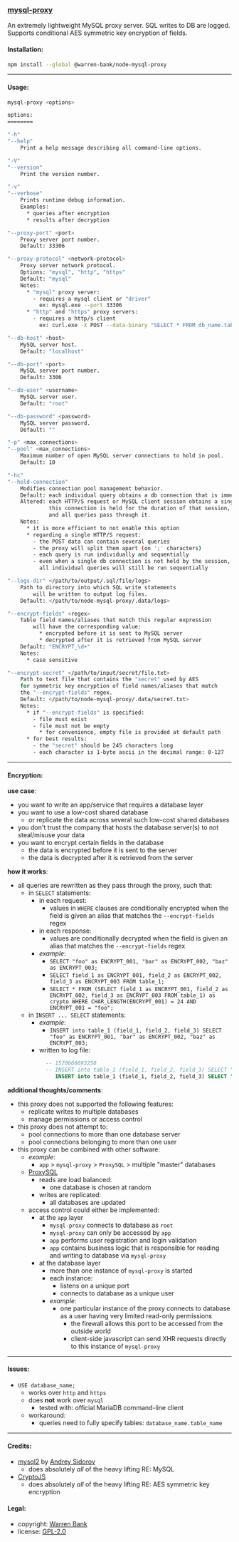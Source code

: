 ### [mysql-proxy](https://github.com/warren-bank/node-mysql-proxy)

An extremely lightweight MySQL proxy server. SQL writes to DB are logged. Supports conditional AES symmetric key encryption of fields.

#### Installation:

```bash
npm install --global @warren-bank/node-mysql-proxy
```

- - - -

#### Usage:

```bash
mysql-proxy <options>

options:
========

"-h"
"--help"
    Print a help message describing all command-line options.

"-V"
"--version"
    Print the version number.

"-v"
"--verbose"
    Prints runtime debug information.
    Examples:
      * queries after encryption
      * results after decryption

"--proxy-port" <port>
    Proxy server port number.
    Default: 33306

"--proxy-protocol" <network-protocol>
    Proxy server network protocol.
    Options: "mysql", "http", "https"
    Default: "mysql"
    Notes:
      * "mysql" proxy server:
        - requires a mysql client or "driver"
          ex: mysql.exe --port 33306
      * "http" and "https" proxy servers:
        - requires a http/s client
          ex: curl.exe -X POST --data-binary "SELECT * FROM db_name.table_name ORDER BY id ASC" "http://localhost:33306/"

"--db-host" <host>
    MySQL server host.
    Default: "localhost"

"--db-port" <port>
    MySQL server port number.
    Default: 3306

"--db-user" <username>
    MySQL server user.
    Default: "root"

"--db-password" <password>
    MySQL server password.
    Default: ""

"-p" <max_connections>
"--pool" <max_connections>
    Maximum number of open MySQL server connections to hold in pool.
    Default: 10

"-hc"
"--hold-connection"
    Modifies connection pool management behavior.
    Default: each individual query obtains a db connection that is immediately released.
    Altered: each HTTP/S request or MySQL client session obtains a single db connection.
             this connection is held for the duration of that session,
             and all queries pass through it.
    Notes:
      * it is more efficient to not enable this option
      * regarding a single HTTP/S request:
        - the POST data can contain several queries
        - the proxy will split them apart (on ';' characters)
        - each query is run individually and sequentially
        - even when a single db connection is not held by the session,
          all individual queries will still be run sequentially

"--logs-dir" </path/to/output/.sql/file/logs>
    Path to directory into which SQL write statements
        will be written to output log files.
    Default: </path/to/node-mysql-proxy/.data/logs>

"--encrypt-fields" <regex>
    Table field names/aliases that match this regular expression
        will have the corresponding value:
          * encrypted before it is sent to MySQL server
          * decrypted after it is retrieved from MySQL server
    Default: "ENCRYPT_\d+"
    Notes:
      * case sensitive

"--encrypt-secret" </path/to/input/secret/file.txt>
    Path to text file that contains the "secret" used by AES
    for symmetric key encryption of field names/aliases that match
    the "--encrypt-fields" regex.
    Default: </path/to/node-mysql-proxy/.data/secret.txt>
    Notes:
      * if "--encrypt-fields" is specified:
        - file must exist
        - file must not be empty
          * for convenience, empty file is provided at default path
      * for best results:
        - the "secret" should be 245 characters long
        - each character is 1-byte ascii in the decimal range: 0-127
```

- - - -

#### Encryption:

__use case__:

* you want to write an app/service that requires a database layer
* you want to use a low-cost shared database
  * or replicate the data across several such low-cost shared databases
* you don't trust the company that hosts the database server(s) to not steal/misuse your data
* you want to encrypt certain fields in the database
  * the data is encrypted before it is sent to the server
  * the data is decrypted after it is retrieved from the server

__how it works__:

* all queries are rewritten as they pass through the proxy, such that:
  * in `SELECT` statements:
    * in each request:
      * values in `WHERE` clauses are conditionally encrypted when the field is given an alias that matches the `--encrypt-fields` regex
    * in each response:
      * values are conditionally decrypted when the field is given an alias that matches the `--encrypt-fields` regex
    * _example_:
      * `SELECT "foo" as ENCRYPT_001, "bar" as ENCRYPT_002, "baz" as ENCRYPT_003;`
      * `SELECT field_1 as ENCRYPT_001, field_2 as ENCRYPT_002, field_3 as ENCRYPT_003 FROM table_1;`
      * `SELECT * FROM (SELECT field_1 as ENCRYPT_001, field_2 as ENCRYPT_002, field_3 as ENCRYPT_003 FROM table_1) as crypto WHERE CHAR_LENGTH(ENCRYPT_001) = 24 AND ENCRYPT_001 = "foo";`
  * in `INSERT ... SELECT` statements:
    * _example_:
      * `INSERT into table_1 (field_1, field_2, field_3) SELECT "foo" as ENCRYPT_001, "bar" as ENCRYPT_002, "baz" as ENCRYPT_003;`
    * written to log file:
      ```SQL
        -- 1570666693250
        -- INSERT into table_1 (field_1, field_2, field_3) SELECT "foo" as ENCRYPT_001, "bar" as ENCRYPT_002, "baz" as ENCRYPT_003;
           INSERT into table_1 (field_1, field_2, field_3) SELECT "YJCIhWsjPGvVg8+GvXI73A==" as ENCRYPT_001, "yRiq4qBtN63A7ic98cyYGw==" as ENCRYPT_002, "LwveizDZowT/+Jg3NWnLNA==" as ENCRYPT_003;
      ```

__additional thoughts/comments__:

* this proxy does not supported the following features:
  * replicate writes to multiple databases
  * manage permissions or access control
* this proxy does not attempt to:
  * pool connections to more than one database server
  * pool connections belonging to more than one user
* this proxy can be combined with other software:
  * _example_:
    * `app` &gt; `mysql-proxy` &gt; `ProxySQL` &gt; multiple "master" databases
  * [ProxySQL](https://github.com/sysown/proxysql)
    * reads are load balanced:
      * one database is chosen at random
    * writes are replicated:
      * all databases are updated
  * access control could either be implemented:
    * at the `app` layer
      * `mysql-proxy` connects to database as `root`
      * `mysql-proxy` can only be accessed by `app`
      * `app` performs user registration and login validation
      * `app` contains business logic that is responsible for reading and writing to database via `mysql-proxy`
    * at the database layer
      * more than one instance of `mysql-proxy` is started
      * each instance:
        * listens on a unique port
        * connects to database as a unique user
      * _example_:
        * one particular instance of the proxy connects to database as a user having very limited read-only permissions
          * the firewall allows this port to be accessed from the outside world
          * client-side javascript can send XHR requests directly to this instance of `mysql-proxy`

- - - -

#### Issues:

* `USE database_name;`
  * works over `http` and `https`
  * does __not__ work over `mysql`
    * tested with: official MariaDB command-line client
  * workaround:
    * queries need to fully specify tables: `database_name.table_name`

- - - -

#### Credits:

* [mysql2](https://github.com/sidorares/node-mysql2) by [Andrey Sidorov](https://github.com/sidorares)
  * does absolutely _all_ of the heavy lifting RE: MySQL
* [CryptoJS](https://github.com/brix/crypto-js)
  * does absolutely _all_ of the heavy lifting RE: AES symmetric key encryption

#### Legal:

* copyright: [Warren Bank](https://github.com/warren-bank)
* license: [GPL-2.0](https://www.gnu.org/licenses/old-licenses/gpl-2.0.txt)
